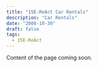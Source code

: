 ```yaml
---
title: "15E-ReAct Car Rentals"
description: "Car Rentals"
date: "2008-10-30"
draft: false
tags:
  - 15E-ReAct
---
```


Content of the page coming soon.
